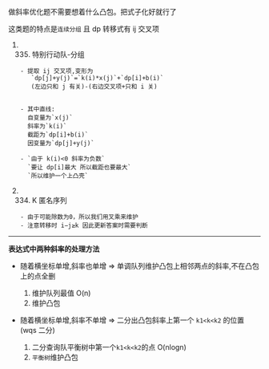 做斜率优化题不需要想着什么凸包。把式子化好就行了

这类题的特点是`连续分组` 且 dp 转移式有 ij 交叉项

1.  335. 特别行动队-分组


        - 提取 ij 交叉项,变形为
           `dp[j]+y(j)`=`k(i)*x(j)`+`dp[i]+b(i)`
           (左边只和 j 有关)-(右边交叉项+只和 i 关)


        - 其中直线:
          自变量为`x(j)`
          斜率为`k(i)`
          截距为`dp[i]+b(i)`
          因变量为`dp[j]+y(j)`

        - `由于 k(i)<0 斜率为负数`
          `要让 dp[i]最大 所以截距也要最大`
          `所以维护一个上凸壳`

2.  334. K 匿名序列


        - 由于可能除数为0，所以我们用叉乘来维护
        - 注意转移时 i−j≥k 因此更新答案时需要判断

---

**表达式中两种斜率的处理方法**

- 随着横坐标单增,斜率也单增 => 单调队列维护凸包上相邻两点的斜率,不在凸包上的点全删

  1. 维护队列最值 O(n)
  2. 维护凸包

- 随着横坐标单增,斜率不单增 => 二分出凸包斜率上第一个 `k1<k<k2` 的位置 (wqs 二分)

  1. 二分查询队平衡树中第一个`k1<k<k2`的点 O(nlogn)
  2. `平衡树`维护凸包
